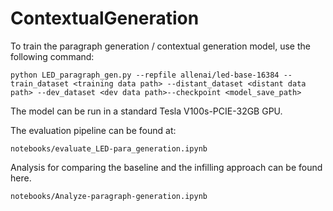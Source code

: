 # ContextualGeneration

To train the paragraph generation / contextual generation model, use the following command:

```python LED_paragraph_gen.py --repfile allenai/led-base-16384 --train_dataset <training data path> --distant_dataset <distant data path> --dev_dataset <dev data path>--checkpoint <model_save_path>```

The model can be run in a standard Tesla V100s-PCIE-32GB GPU. 

The evaluation pipeline can be found at:

```notebooks/evaluate_LED-para_generation.ipynb```

Analysis for comparing the baseline and the infilling approach can be found here. 

```notebooks/Analyze-paragraph-generation.ipynb```